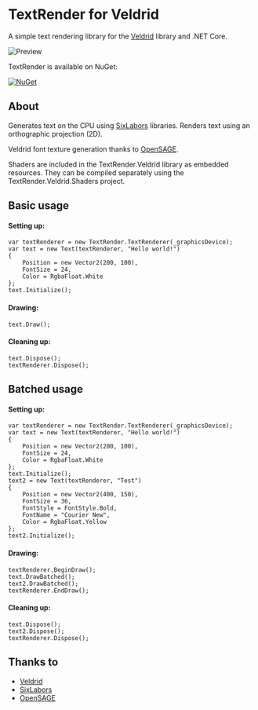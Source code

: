 # TextRender for Veldrid

A simple text rendering library for the [Veldrid](https://github.com/mellinoe/veldrid) library and .NET Core.

![Preview](https://github.com/drogoganor/TextRender.Veldrid/blob/master/images/Example.png)

TextRender is available on NuGet:

[![NuGet](https://img.shields.io/nuget/v/TextRender.Veldrid.svg)](https://www.nuget.org/packages/TextRender.Veldrid)

## About

Generates text on the CPU using [SixLabors](https://github.com/SixLabors) libraries. Renders text using an orthographic projection (2D).

Veldrid font texture generation thanks to [OpenSAGE](https://github.com/OpenSAGE/OpenSAGE).

Shaders are included in the TextRender.Veldrid library as embedded resources. They can be compiled separately using the TextRender.Veldrid.Shaders project.

## Basic usage

#### Setting up:

```
var textRenderer = new TextRender.TextRenderer(_graphicsDevice);
var text = new Text(textRenderer, "Hello world!")
{
	Position = new Vector2(200, 100),
	FontSize = 24,
	Color = RgbaFloat.White
};
text.Initialize();
```

#### Drawing:

```
text.Draw();
```

#### Cleaning up:

```
text.Dispose();
textRenderer.Dispose();
```

## Batched usage

#### Setting up:

```
var textRenderer = new TextRender.TextRenderer(_graphicsDevice);
var text = new Text(textRenderer, "Hello world!")
{
	Position = new Vector2(200, 100),
	FontSize = 24,
	Color = RgbaFloat.White
};
text.Initialize();
text2 = new Text(textRenderer, "Test")
{
	Position = new Vector2(400, 150),
	FontSize = 36,
	FontStyle = FontStyle.Bold,
	FontName = "Courier New",
	Color = RgbaFloat.Yellow
};
text2.Initialize();
```

#### Drawing:

```
textRenderer.BeginDraw();
text.DrawBatched();
text2.DrawBatched();
textRenderer.EndDraw();
```

#### Cleaning up:

```
text.Dispose();
text2.Dispose();
textRenderer.Dispose();
```

## Thanks to

  * [Veldrid](https://github.com/mellinoe/veldrid)
  * [SixLabors](https://github.com/SixLabors)
  * [OpenSAGE](https://github.com/OpenSAGE/OpenSAGE)